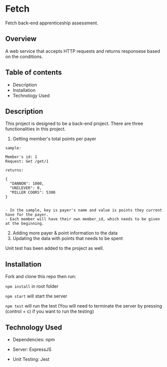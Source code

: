 # Fetch
Fetch back-end apprenticeship assessment.

## Overview
A web service that accepts HTTP requests and returns responsese based on the conditions.

## Table of contents
- Description
- Installation
- Technology Used

## Description
This project is designed to be a back-end project.
There are three functionalities in this project.
  1. Getting member's total points per payer

    sample:
    
    Member's id: 1
    Request: Get /get/1
    
    returns:
    
    {
      "DANNON": 1000,
      "UNILEVER": 0,
      "MILLER COORS": 5300
    }
    
    
    - In the sample, key is payer's name and value is points they current have for the payer.
    - Each member will have their own member_id, which needs to be given at the beginning.
    
  2. Adding more payer & point information to the data
  3. Updating the data with points that needs to be spent

Unit test has been added to the project as well.

## Installation
Fork and clone this repo then run:

`npm install` in root folder

`npm start` will start the server

`npm test` will run the test (You will need to terminate the server by pressing (control + c) if you want to run the testing)
  
## Technology Used
- Dependencies: npm

- Server: ExpressJS

- Unit Testing: Jest
